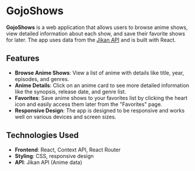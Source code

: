 # GojoShows

**GojoShows** is a web application that allows users to browse anime shows, view detailed information about each show, and save their favorite shows for later. The app uses data from the [Jikan API](https://jikan.moe/) and is built with React.

## Features

- **Browse Anime Shows**: View a list of anime with details like title, year, episodes, and genres.
- **Anime Details**: Click on an anime card to see more detailed information like the synopsis, release date, and genre list.
- **Favorites**: Save anime shows to your favorites list by clicking the heart icon and easily access them later from the "Favorites" page.
- **Responsive Design**: The app is designed to be responsive and works well on various devices and screen sizes.

## Technologies Used

- **Frontend**: React, Context API, React Router
- **Styling**: CSS, responsive design
- **API**: Jikan API (Anime data)


